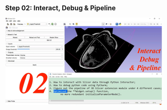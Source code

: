 ## <a href="/README.md" style="text-decoration:none">Step 02: Interact, Debug & Pipeline</a>

<img src="SL__Summary.png" alt="isolated" width="800"/>
